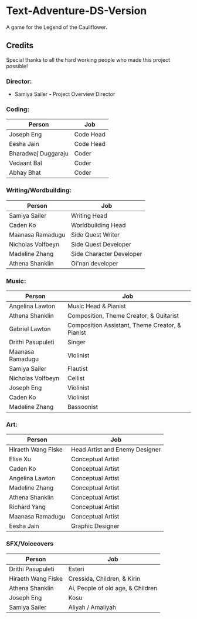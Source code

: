 # Text-Adventure-DS-Version

A game for the Legend of the Cauliflower.

## Credits

Special thanks to all the hard working people who made this project possible!

### Director:
* Samiya Sailer **-** Project Overview Director

### Coding:

| Person | Job |
| -------- | -------- |
| Joseph Eng | Code Head |
| Eesha Jain | Code Head |
| Bharadwaj Duggaraju | Coder  |
| Vedaant Bal | Coder |
| Abhay Bhat | Coder |

### Writing/Wordbuilding:

| Person | Job |
| -------- | -------- |
| Samiya Sailer | Writing Head |
| Caden Ko | Worldbuilding Head |
| Maanasa Ramadugu | Side Quest Writer |
| Nicholas Volfbeyn | Side Quest Developer |
| Madeline Zhang | Side Character Developer |
| Athena Shanklin | Oi'nan developer |

### Music:
| Person | Job |
| -------- | -------- |
| Angelina Lawton | Music Head & Pianist | 
| Athena Shanklin | Composition, Theme Creator, & Guitarist | 
| Gabriel Lawton | Composition Assistant, Theme Creator, & Pianist | 
| Drithi Pasupuleti | Singer | 
| Maanasa Ramadugu | Violinist | 
| Samiya Sailer | Flautist | 
| Nicholas Volfbeyn | Cellist | 
| Joseph Eng | Violinist | 
| Caden Ko | Violinist | 
| Madeline Zhang | Bassoonist | 

### Art:
| Person | Job |
| -------- | -------- |
| Hiraeth Wang Fiske | Head Artist and Enemy Designer | 
| Elise Xu | Conceptual Artist | 
| Caden Ko | Conceptual Artist | 
| Angelina Lawton | Conceptual Artist | 
| Madeline Zhang | Conceptual Artist | 
| Athena Shanklin | Conceptual Artist | 
| Richard Yang | Conceptual Artist | 
| Maanasa Ramadugu | Conceptual Artist | 
| Eesha Jain | Graphic Designer | 


### SFX/Voiceovers
| Person | Job |
| -------- | -------- |
| Drithi Pasupuleti | Esteri | 
| Hiraeth Wang Fiske | Cressida, Children, & Kirin | 
| Athena Shanklin | Ai, People of old age, & Children | 
| Joseph Eng | Kosu | 
| Samiya Sailer | Aliyah / Amaliyah | 